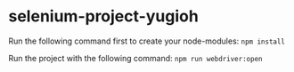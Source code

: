 # selenium-project-yugioh

Run the following command first to create your node-modules:
`npm install`

Run the project with the following command:
`npm run webdriver:open`
